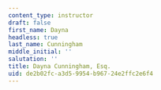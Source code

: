 ```yaml
---
content_type: instructor
draft: false
first_name: Dayna
headless: true
last_name: Cunningham
middle_initial: ''
salutation: ''
title: Dayna Cunningham, Esq.
uid: de2b02fc-a3d5-9954-b967-24e2ffc2e6f4
---
```


